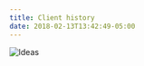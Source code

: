 ```yaml
---
title: Client history
date: 2018-02-13T13:42:49-05:00
---
```


![Ideas](/clients/clients.png)
